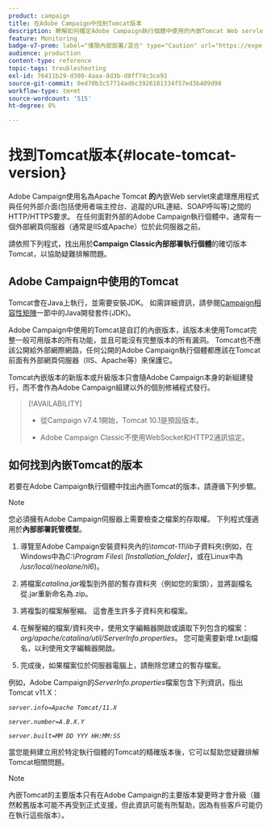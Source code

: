```yaml
---
product: campaign
title: 在Adobe Campaign中找到Tomcat版本
description: 瞭解如何確定Adobe Campaign執行個體中使用的內嵌Tomcat Web servlet的目前版本
feature: Monitoring
badge-v7-prem: label="僅限內部部署/混合" type="Caution" url="https://experienceleague.adobe.com/docs/campaign-classic/using/installing-campaign-classic/architecture-and-hosting-models/hosting-models-lp/hosting-models.html?lang=zh-Hant" tooltip="僅適用於內部部署和混合部署"
audience: production
content-type: reference
topic-tags: troubleshooting
exl-id: 76411b29-d300-4aaa-8d3b-d8ff74c3ce93
source-git-commit: 0ed70b3c57714ad6c3926181334f57ed3b409d98
workflow-type: tm+mt
source-wordcount: '515'
ht-degree: 0%

---
```


# 找到Tomcat版本{#locate-tomcat-version}

Adobe Campaign使用名為Apache Tomcat **的**&#x200B;內嵌Web servlet來處理應用程式與任何外部介面(包括使用者端主控台、追蹤的URL連結、SOAP呼叫等)之間的HTTP/HTTPS要求。 在任何面對外部的Adobe Campaign執行個體中，通常有一個外部網頁伺服器（通常是IIS或Apache）位於此伺服器之前。

請依照下列程式，找出用於&#x200B;**Campaign Classic內部部署執行個體**&#x200B;的確切版本Tomcat，以協助疑難排解問題。

## Adobe Campaign中使用的Tomcat

Tomcat會在Java上執行，並需要安裝JDK。 如需詳細資訊，請參閱[Campaign相容性矩陣](../../rn/using/compatibility-matrix.md)一節中的Java開發套件(JDK)。

Adobe Campaign中使用的Tomcat是自訂的內嵌版本，該版本未使用Tomcat完整一般可用版本的所有功能，並且可能沒有完整版本的所有漏洞。 Tomcat也不應該公開給外部網際網路，任何公開的Adobe Campaign執行個體都應該在Tomcat前面有外部網頁伺服器（IIS、Apache等）來保護它。

Tomcat內嵌版本的新版本或升級版本只會隨Adobe Campaign本身的新組建發行，而不會作為Adobe Campaign組建以外的個別修補程式發行。

>[!AVAILABILITY]
>
>
>* 從Campaign v7.4.1開始，Tomcat 10.1是預設版本。
>
>* Adobe Campaign Classic不使用WebSocket和HTTP2通訊協定。
>


## 如何找到內嵌Tomcat的版本

若要在Adobe Campaign執行個體中找出內嵌Tomcat的版本，請遵循下列步驟。

>[!NOTE]
>
>您必須擁有Adobe Campaign伺服器上需要檢查之檔案的存取權。 下列程式僅適用於&#x200B;**內部部署託管模型**。

1. 導覽至Adobe Campaign安裝資料夾內的&#x200B;*\tomcat-11\lib*&#x200B;子資料夾(例如，在Windows中為&#x200B;*C:\Program Files\ [Installation_folder]*，或在Linux中為&#x200B;*/usr/local/neolane/nl6*)。

1. 將檔案&#x200B;*catalina.jar*&#x200B;複製到外部的暫存資料夾（例如您的案頭），並將副檔名從.jar重新命名為.zip。

1. 將複製的檔案解壓縮。 這會產生許多子資料夾和檔案。

1. 在解壓縮的檔案/資料夾中，使用文字編輯器開啟或讀取下列包含的檔案： *org/apache/catalina/util/ServerInfo.properties*。 您可能需要新增.txt副檔名，以利使用文字編輯器開啟。

1. 完成後，如果檔案位於伺服器電腦上，請刪除您建立的暫存檔案。

例如，Adobe Campaign的&#x200B;*ServerInfo.properties*&#x200B;檔案包含下列資訊，指出Tomcat v11.X：

*`server.info=Apache Tomcat/11.X`*

*`server.number=A.B.X.Y`*

*`server.built=MM DD YYY HH:MM:SS`*

當您能夠建立用於特定執行個體的Tomcat的精確版本後，它可以幫助您疑難排解Tomcat相關問題。

>[!NOTE]
>
>內嵌Tomcat的主要版本只有在Adobe Campaign的主要版本變更時才會升級（雖然較舊版本可能不再受到正式支援，但此資訊可能有所幫助，因為有些客戶可能仍在執行這些版本）。
>

